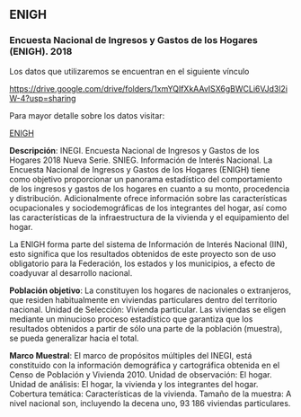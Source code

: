 ## ENIGH 

### Encuesta Nacional de Ingresos y Gastos de los Hogares (ENIGH). 2018

Los datos que utilizaremos se encuentran en el siguiente vínculo

https://drive.google.com/drive/folders/1xmYQIfXkAAvISX6gBWCLi6VJd3l2iW-4?usp=sharing


Para mayor detalle sobre los datos visitar:

[ENIGH](https://www.inegi.org.mx/programas/enigh/nc/2018/#Microdatos)


**Descripción**: INEGI. Encuesta Nacional de Ingresos y Gastos de los Hogares 2018 Nueva Serie. SNIEG. Información de Interés Nacional.
La Encuesta Nacional de Ingresos y Gastos de los Hogares (ENIGH) tiene como objetivo proporcionar un panorama estadístico del comportamiento de los ingresos y gastos de los hogares en cuanto a su monto, procedencia y distribución. Adicionalmente ofrece información sobre las características ocupacionales y sociodemográficas de los integrantes del hogar, así como las características de la infraestructura de la vivienda y el equipamiento del hogar. 


La ENIGH forma parte del sistema de Información de Interés Nacional (IIN), esto significa que los resultados obtenidos de este proyecto son de uso obligatorio para la Federación, los estados y los municipios, a efecto de coadyuvar al desarrollo nacional.


**Población objetivo**: La constituyen los hogares de nacionales o extranjeros, que residen habitualmente en viviendas particulares dentro del territorio nacional. 
Unidad de Selección: Vivienda particular. Las viviendas se eligen mediante un minucioso proceso estadístico que garantiza que los resultados obtenidos a partir de sólo una parte de la población (muestra), se pueda generalizar hacia el total. 


**Marco Muestral**: El marco de propósitos múltiples del INEGI, está constituido con la información demográfica y cartográfica obtenida en el Censo de Población y Vivienda 2010. 
Unidad de observación: El hogar. 
Unidad de análisis: El hogar, la vivienda y los integrantes del hogar. 
Cobertura temática: 
Características de la vivienda. 
Tamaño de la muestra: A nivel nacional son, incluyendo la decena uno, 93 186 viviendas particulares. 

